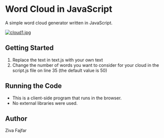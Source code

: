 # Word Cloud in JavaScript

A simple word cloud generator written in JavaScript.

[![cloud1.jpg](https://i.postimg.cc/xC88fqkm/cloud1.jpg)](https://postimg.cc/wyKgFqQx)

## Getting Started

1. Replace the text in text.js with your own text
2. Change the number of words you want to consider for your cloud in the script.js file on line 35 (the default value is 50)

## Running the Code

* This is a client-side program that runs in the browser.
* No external libraries were used.

## Author
Ziva Fajfar


